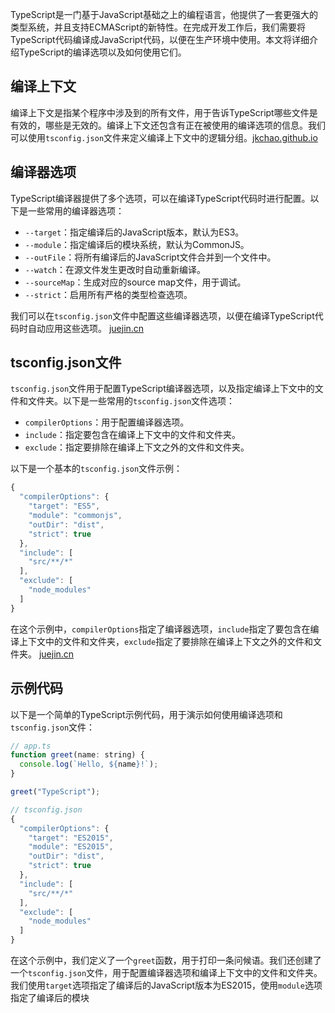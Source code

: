 TypeScript是一门基于JavaScript基础之上的编程语言，他提供了一套更强大的类型系统，并且支持ECMAScript的新特性。在完成开发工作后，我们需要将TypeScript代码编译成JavaScript代码，以便在生产环境中使用。本文将详细介绍TypeScript的编译选项以及如何使用它们。

## 编译上下文

编译上下文是指某个程序中涉及到的所有文件，用于告诉TypeScript哪些文件是有效的，哪些是无效的。编译上下文还包含有正在被使用的编译选项的信息。我们可以使用`tsconfig.json`文件来定义编译上下文中的逻辑分组。[jkchao.github.io](https://jkchao.github.io/typescript-book-chinese/project/compilationContext.html)

## 编译器选项

TypeScript编译器提供了多个选项，可以在编译TypeScript代码时进行配置。以下是一些常用的编译器选项：

-   `--target`：指定编译后的JavaScript版本，默认为ES3。
-   `--module`：指定编译后的模块系统，默认为CommonJS。
-   `--outFile`：将所有编译后的JavaScript文件合并到一个文件中。
-   `--watch`：在源文件发生更改时自动重新编译。
-   `--sourceMap`：生成对应的source map文件，用于调试。
-   `--strict`：启用所有严格的类型检查选项。

我们可以在`tsconfig.json`文件中配置这些编译器选项，以便在编译TypeScript代码时自动应用这些选项。 [juejin.cn](https://juejin.cn/post/7016635784631418916)

## tsconfig.json文件

`tsconfig.json`文件用于配置TypeScript编译器选项，以及指定编译上下文中的文件和文件夹。以下是一些常用的`tsconfig.json`文件选项：

-   `compilerOptions`：用于配置编译器选项。
-   `include`：指定要包含在编译上下文中的文件和文件夹。
-   `exclude`：指定要排除在编译上下文之外的文件和文件夹。

以下是一个基本的`tsconfig.json`文件示例：

```js
{
  "compilerOptions": {
    "target": "ES5",
    "module": "commonjs",
    "outDir": "dist",
    "strict": true
  },
  "include": [
    "src/**/*"
  ],
  "exclude": [
    "node_modules"
  ]
}


```

在这个示例中，`compilerOptions`指定了编译器选项，`include`指定了要包含在编译上下文中的文件和文件夹，`exclude`指定了要排除在编译上下文之外的文件和文件夹。 [juejin.cn](https://juejin.cn/post/7016635784631418916)

## 示例代码

以下是一个简单的TypeScript示例代码，用于演示如何使用编译选项和`tsconfig.json`文件：

```js
// app.ts
function greet(name: string) {
  console.log(`Hello, ${name}!`);
}

greet("TypeScript");

// tsconfig.json
{
  "compilerOptions": {
    "target": "ES2015",
    "module": "ES2015",
    "outDir": "dist",
    "strict": true
  },
  "include": [
    "src/**/*"
  ],
  "exclude": [
    "node_modules"
  ]
}


```

在这个示例中，我们定义了一个`greet`函数，用于打印一条问候语。我们还创建了一个`tsconfig.json`文件，用于配置编译器选项和编译上下文中的文件和文件夹。我们使用`target`选项指定了编译后的JavaScript版本为ES2015，使用`module`选项指定了编译后的模块